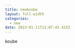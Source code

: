 ```yaml
---
title: newkoube
layout: full-width
categories:
  - new
date: 2023-01-11T13:07:43.415Z
---
```

k﻿oube